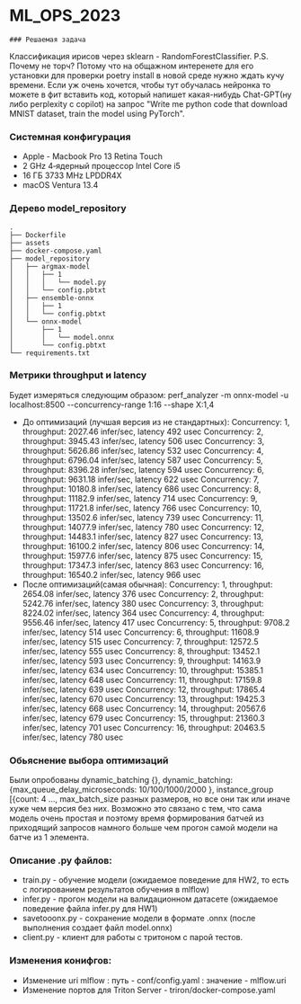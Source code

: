 # ML_OPS_2023



    ### Решаемая задача
Классификация ирисов через sklearn - RandomForestClassifier.
P.S. Почему не торч? Потому что на общажном интеренете для его установки для проверки poetry install в новой среде нужно ждать кучу времени. Если уж очень хочется, чтобы тут обучалась нейронка то можете в фит вставить код, который напишет какая-нибудь Chat-GPT(ну либо perplexity с copilot) на запрос "Write me python code that download MNIST dataset, train the model using PyTorch".

### Системная конфигурация
* Apple - Macbook Pro 13 Retina Touch
* 2 GHz 4‑ядерный процессор Intel Core i5
* 16 ГБ 3733 MHz LPDDR4X
* macOS Ventura 13.4

### Дерево model_repository
```
.
├── Dockerfile
├── assets
├── docker-compose.yaml
├── model_repository
│   ├── argmax-model
│   │   ├── 1
│   │   │   └── model.py
│   │   └── config.pbtxt
│   ├── ensemble-onnx
│   │   ├── 1
│   │   └── config.pbtxt
│   └── onnx-model
│       ├── 1
│       │   └── model.onnx
│       └── config.pbtxt
└── requirements.txt
```
### Метрики throughput и latency
Будет измеряться следующим образом:
perf_analyzer -m onnx-model -u localhost:8500 --concurrency-range 1:16 --shape X:1,4
* До оптимизаций (лучшая версия из не стандартных):
Concurrency: 1, throughput: 2027.46 infer/sec, latency 492 usec
Concurrency: 2, throughput: 3945.43 infer/sec, latency 506 usec
Concurrency: 3, throughput: 5626.86 infer/sec, latency 532 usec
Concurrency: 4, throughput: 6796.04 infer/sec, latency 587 usec
Concurrency: 5, throughput: 8396.28 infer/sec, latency 594 usec
Concurrency: 6, throughput: 9631.18 infer/sec, latency 622 usec
Concurrency: 7, throughput: 10180.8 infer/sec, latency 686 usec
Concurrency: 8, throughput: 11182.9 infer/sec, latency 714 usec
Concurrency: 9, throughput: 11721.8 infer/sec, latency 766 usec
Concurrency: 10, throughput: 13502.6 infer/sec, latency 739 usec
Concurrency: 11, throughput: 14077.9 infer/sec, latency 780 usec
Concurrency: 12, throughput: 14483.1 infer/sec, latency 827 usec
Concurrency: 13, throughput: 16100.2 infer/sec, latency 806 usec
Concurrency: 14, throughput: 15977.6 infer/sec, latency 875 usec
Concurrency: 15, throughput: 17347.3 infer/sec, latency 863 usec
Concurrency: 16, throughput: 16540.2 infer/sec, latency 966 usec
* После оптимизаций(самая обычная):
Concurrency: 1, throughput: 2654.08 infer/sec, latency 376 usec
Concurrency: 2, throughput: 5242.76 infer/sec, latency 380 usec
Concurrency: 3, throughput: 8224.02 infer/sec, latency 364 usec
Concurrency: 4, throughput: 9556.46 infer/sec, latency 417 usec
Concurrency: 5, throughput: 9708.2 infer/sec, latency 514 usec
Concurrency: 6, throughput: 11608.9 infer/sec, latency 515 usec
Concurrency: 7, throughput: 12572.5 infer/sec, latency 555 usec
Concurrency: 8, throughput: 13452.1 infer/sec, latency 593 usec
Concurrency: 9, throughput: 14163.9 infer/sec, latency 634 usec
Concurrency: 10, throughput: 15385.1 infer/sec, latency 648 usec
Concurrency: 11, throughput: 17159.8 infer/sec, latency 639 usec
Concurrency: 12, throughput: 17865.4 infer/sec, latency 670 usec
Concurrency: 13, throughput: 19425.3 infer/sec, latency 668 usec
Concurrency: 14, throughput: 20567.6 infer/sec, latency 679 usec
Concurrency: 15, throughput: 21360.3 infer/sec, latency 701 usec
Concurrency: 16, throughput: 20463.5 infer/sec, latency 780 usec

### Обьяснение выбора оптимизаций
Были опробованы dynamic_batching {}, dynamic_batching: {max_queue_delay_microseconds: 10/100/1000/2000 },
instance_group [{count: 4 ..., max_batch_size разных размеров, но все они так или иначе хуже чем версия без них. Возможно это связано с тем, что сама модель очень простая и поэтому время формирования батчей из приходящий запросов намного больше чем прогон самой модели на батче из 1 элемента.

### Описание .py файлов:
* train.py - обучение модели (ожидаемое поведение для HW2, то есть с логированием результатов обучения в mlflow)
* infer.py - прогон модели на валидационном датасете (ожидаемое поведение файла infer.py для HW1)
* savetooonx.py - сохранение модели в формате .onnx (после выполнения создает файл model.onnx)
* client.py - клиент для работы с тритоном с парой тестов.


### Изменения конифгов:
* Изменение uri mlflow : путь - conf/config.yaml : значение - mlflow.uri
* Изменение портов для Triton Server - triron/docker-compose.yaml
